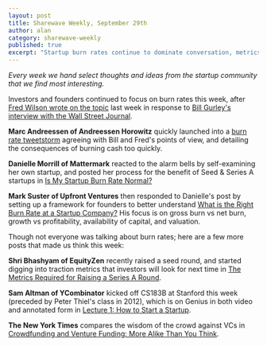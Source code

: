 ```yaml
---
layout: post
title: Sharewave Weekly, September 29th
author: alan
category: sharewave-weekly
published: true
excerpt: "Startup burn rates continue to dominate conversation, metrics for raising a Series A, Sam Altman kicks off CS183B, and the NY Times looks at the wisdom of the crowd in this edition of the Sharewave Weekly."
---
```

*Every week we hand select thoughts and ideas from the startup community that we find most interesting.*

Investors and founders continued to focus on burn rates this week, after [Fred Wilson wrote on the topic](http://avc.com/2014/09/burn-baby-burn/) last week in response to [Bill Gurley's interview with the Wall Street Journal](http://www.businessinsider.com/bill-gurley-silicon-valley-is-taking-on-too-much-risk-2014-9).

**Marc Andreessen of Andreessen Horowitz** quickly launched into a [burn rate tweetstorm](http://tweetstorm.io/user/pmarca/515221824423346176) agreeing with Bill and Fred's points of view, and detailing the consequences of burning cash too quickly.

**Danielle Morrill of Mattermark** reacted to the alarm bells by self-examining her own startup, and posted her process for the benefit of Seed & Series A startups in [Is My Startup Burn Rate Normal?](https://medium.com/@DanielleMorrill/is-my-startup-burn-rate-normal-882b2bd20f02)

**Mark Suster of Upfront Ventures** then responded to Danielle's post by setting up a framework for founders to better understand [What is the Right Burn Rate at a Startup Company?](http://www.bothsidesofthetable.com/2014/09/28/what-is-the-right-burn-rate-at-a-startup-company/) His focus is on gross burn vs net burn, growth vs profitability, availability of capital, and valuation.

Though not everyone was talking about burn rates; here are a few more posts that made us think this week:

**Shri Bhashyam of EquityZen** recently raised a seed round, and started digging into traction metrics that investors will look for next time in [The Metrics Required for Raising a Series A Round](https://equityzen.com/blog/metrics-required-for-series-a/).

**Sam Altman of YCombinator** kicked off CS183B at Stanford this week (preceded by Peter Thiel's class in 2012), which is on Genius in both video and annotated form in [Lecture 1: How to Start a Startup](http://tech.genius.com/Sam-altman-lecture-1-how-to-start-a-startup-annotated).

**The New  York Times** compares the wisdom of the crowd against VCs in [Crowdfunding and Venture Funding: More Alike Than You Think](http://bits.blogs.nytimes.com/2014/08/15/crowdfunding-and-venture-funding-more-alike-than-you-think).